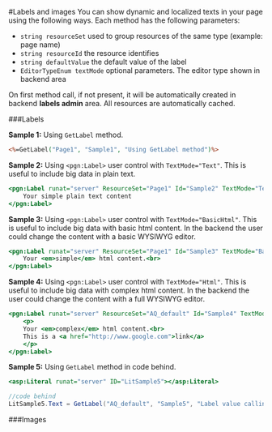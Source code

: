 #Labels and images
You can show dynamic and localized texts in your page using the following ways.
Each method has the following parameters: 
- `string resourceSet` used to group resources of the same type (example: page name) 
- `string resourceId` the resource identifies
- `string defaultValue` the default value of the label
- `EditorTypeEnum textMode` optional parameters. The editor type shown in backend area
 
On first method call, if not present, it will be automatically created in backend **labels admin** area. All resources are automatically cached.

###Labels

**Sample 1:** 
Using `GetLabel` method.
```ASP
<%=GetLabel("Page1", "Sample1", "Using GetLabel method")%>
```

**Sample 2:** 
Using `<pgn:Label>` user control with `TextMode="Text"`. This is useful to include big data in plain text.
```ASP
<pgn:Label runat="server" ResourceSet="Page1" Id="Sample2" TextMode="Text">
    Your simple plain text content
</pgn:Label>
```

**Sample 3:** 
Using `<pgn:Label>` user control with `TextMode="BasicHtml"`. This is useful to include big data with basic html content. In the backend the user could change the content with a basic WYSIWYG editor.
```ASP
<pgn:Label runat="server" ResourceSet="Page1" Id="Sample3" TextMode="BasicHtml">
    Your <em>simple</em> html content.<br>
</pgn:Label>
```

**Sample 4:** 
Using `<pgn:Label>` user control with `TextMode="Html"`. This is useful to include big data with complex html content. In the backend the user could change the content with a full WYSIWYG editor.
```ASP
<pgn:Label runat="server" ResourceSet="AQ_default" Id="Sample4" TextMode="Html">
    <p>
    Your <em>complex</em> html content.<br>
    This is a <a href="http://www.google.com">link</a>
    </p>
</pgn:Label>
```

**Sample 5:** 
Using `GetLabel` method in code behind.
```ASP
<asp:Literal runat="server" ID="LitSample5"></asp:Literal>
```
```C#
//code behind
LitSample5.Text = GetLabel("AQ_default", "Sample5", "Label value calling method in code behind");
```

###Images
